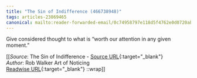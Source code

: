 ```yaml
---
title: "The Sin of Indifference (466738948)"
tags: articles-23869465
canonical: mailto:reader-forwarded-email/0c74958797e118d5f4762e0d0720ab86
---
```


Give considered thought to what is “worth our attention in any given moment.”


[[_Source_: The Sin of Indifference - [Source URL](mailto:reader-forwarded-email/0c74958797e118d5f4762e0d0720ab86){:target="_blank"}<br>
_Author_: Rob Walker Art of Noticing<br>
[Readwise URL](https://readwise.io/open/466738948){:target="_blank"}
::wrap]]